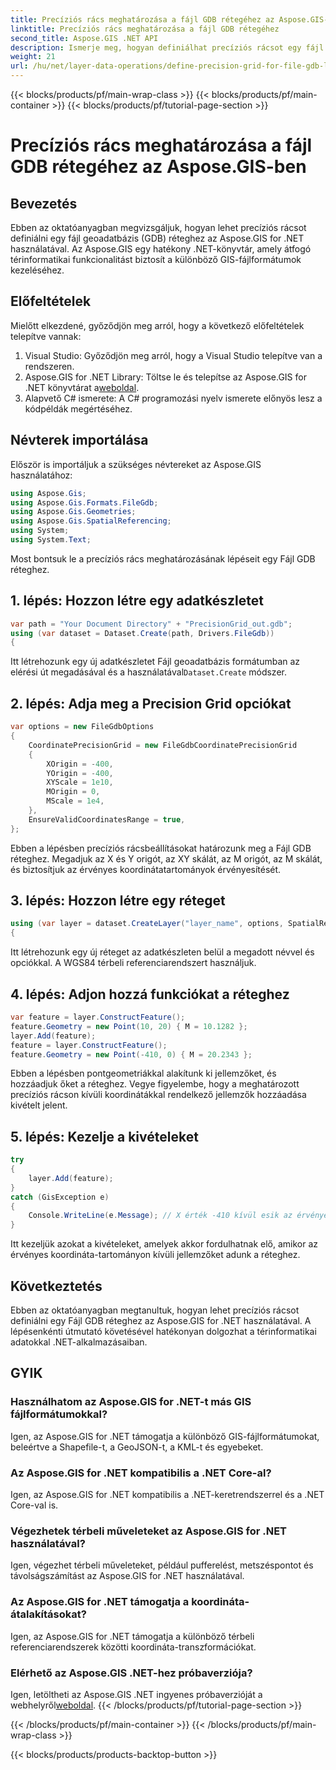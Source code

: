 ```yaml
---
title: Precíziós rács meghatározása a fájl GDB rétegéhez az Aspose.GIS-ben
linktitle: Precíziós rács meghatározása a fájl GDB rétegéhez
second_title: Aspose.GIS .NET API
description: Ismerje meg, hogyan definiálhat precíziós rácsot egy fájl GDB réteghez az Aspose.GIS for .NET használatával. Kövesse lépésről lépésre bemutató oktatóanyagunkat.
weight: 21
url: /hu/net/layer-data-operations/define-precision-grid-for-file-gdb-layer/
---
```


{{< blocks/products/pf/main-wrap-class >}}
{{< blocks/products/pf/main-container >}}
{{< blocks/products/pf/tutorial-page-section >}}

# Precíziós rács meghatározása a fájl GDB rétegéhez az Aspose.GIS-ben

## Bevezetés
Ebben az oktatóanyagban megvizsgáljuk, hogyan lehet precíziós rácsot definiálni egy fájl geoadatbázis (GDB) réteghez az Aspose.GIS for .NET használatával. Az Aspose.GIS egy hatékony .NET-könyvtár, amely átfogó térinformatikai funkcionalitást biztosít a különböző GIS-fájlformátumok kezeléséhez.
## Előfeltételek
Mielőtt elkezdené, győződjön meg arról, hogy a következő előfeltételek telepítve vannak:
1. Visual Studio: Győződjön meg arról, hogy a Visual Studio telepítve van a rendszeren.
2.  Aspose.GIS for .NET Library: Töltse le és telepítse az Aspose.GIS for .NET könyvtárat a[weboldal](https://releases.aspose.com/gis/net/).
3. Alapvető C# ismerete: A C# programozási nyelv ismerete előnyös lesz a kódpéldák megértéséhez.
## Névterek importálása
Először is importáljuk a szükséges névtereket az Aspose.GIS használatához:
```csharp
using Aspose.Gis;
using Aspose.Gis.Formats.FileGdb;
using Aspose.Gis.Geometries;
using Aspose.Gis.SpatialReferencing;
using System;
using System.Text;
```
Most bontsuk le a precíziós rács meghatározásának lépéseit egy Fájl GDB réteghez.
## 1. lépés: Hozzon létre egy adatkészletet
```csharp
var path = "Your Document Directory" + "PrecisionGrid_out.gdb";
using (var dataset = Dataset.Create(path, Drivers.FileGdb))
{
```
 Itt létrehozunk egy új adatkészletet Fájl geoadatbázis formátumban az elérési út megadásával és a használatával`Dataset.Create` módszer.
## 2. lépés: Adja meg a Precision Grid opciókat
```csharp
var options = new FileGdbOptions
{
    CoordinatePrecisionGrid = new FileGdbCoordinatePrecisionGrid
    {
        XOrigin = -400,
        YOrigin = -400,
        XYScale = 1e10,
        MOrigin = 0,
        MScale = 1e4,
    },
    EnsureValidCoordinatesRange = true,
};
```
Ebben a lépésben precíziós rácsbeállításokat határozunk meg a Fájl GDB réteghez. Megadjuk az X és Y origót, az XY skálát, az M origót, az M skálát, és biztosítjuk az érvényes koordinátatartományok érvényesítését.
## 3. lépés: Hozzon létre egy réteget
```csharp
using (var layer = dataset.CreateLayer("layer_name", options, SpatialReferenceSystem.Wgs84))
{
```
Itt létrehozunk egy új réteget az adatkészleten belül a megadott névvel és opciókkal. A WGS84 térbeli referenciarendszert használjuk.
## 4. lépés: Adjon hozzá funkciókat a réteghez
```csharp
var feature = layer.ConstructFeature();
feature.Geometry = new Point(10, 20) { M = 10.1282 };
layer.Add(feature);
feature = layer.ConstructFeature();
feature.Geometry = new Point(-410, 0) { M = 20.2343 };
```
Ebben a lépésben pontgeometriákkal alakítunk ki jellemzőket, és hozzáadjuk őket a réteghez. Vegye figyelembe, hogy a meghatározott precíziós rácson kívüli koordinátákkal rendelkező jellemzők hozzáadása kivételt jelent.
## 5. lépés: Kezelje a kivételeket
```csharp
try
{
    layer.Add(feature);
}
catch (GisException e)
{
    Console.WriteLine(e.Message); // X érték -410 kívül esik az érvényes tartományon.
}
```
Itt kezeljük azokat a kivételeket, amelyek akkor fordulhatnak elő, amikor az érvényes koordináta-tartományon kívüli jellemzőket adunk a réteghez.
## Következtetés
Ebben az oktatóanyagban megtanultuk, hogyan lehet precíziós rácsot definiálni egy Fájl GDB réteghez az Aspose.GIS for .NET használatával. A lépésenkénti útmutató követésével hatékonyan dolgozhat a térinformatikai adatokkal .NET-alkalmazásaiban.
## GYIK
### Használhatom az Aspose.GIS for .NET-t más GIS fájlformátumokkal?
Igen, az Aspose.GIS for .NET támogatja a különböző GIS-fájlformátumokat, beleértve a Shapefile-t, a GeoJSON-t, a KML-t és egyebeket.
### Az Aspose.GIS for .NET kompatibilis a .NET Core-al?
Igen, az Aspose.GIS for .NET kompatibilis a .NET-keretrendszerrel és a .NET Core-val is.
### Végezhetek térbeli műveleteket az Aspose.GIS for .NET használatával?
Igen, végezhet térbeli műveleteket, például pufferelést, metszéspontot és távolságszámítást az Aspose.GIS for .NET használatával.
### Az Aspose.GIS for .NET támogatja a koordináta-átalakításokat?
Igen, az Aspose.GIS for .NET támogatja a különböző térbeli referenciarendszerek közötti koordináta-transzformációkat.
### Elérhető az Aspose.GIS .NET-hez próbaverziója?
Igen, letöltheti az Aspose.GIS .NET ingyenes próbaverzióját a webhelyről[weboldal](https://releases.aspose.com/gis/net/).
{{< /blocks/products/pf/tutorial-page-section >}}

{{< /blocks/products/pf/main-container >}}
{{< /blocks/products/pf/main-wrap-class >}}

{{< blocks/products/products-backtop-button >}}
